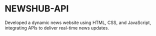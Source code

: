 ﻿# NEWSHUB-API
Developed a dynamic news website using HTML, CSS, and JavaScript, integrating APIs to deliver real-time news updates.
